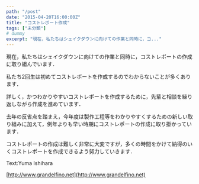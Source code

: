```yaml
---
path: "/post"
date: "2015-04-20T16:00:00Z"
title: "コストレポート作成"
tags: ["未分類"]
# dummy
excerpt: "現在，私たちはシェイクダウンに向けての作業と同時に，コ..."
---
```




[](20-1.jpg)

現在，私たちはシェイクダウンに向けての作業と同時に，コストレポートの作成に取り組んでいます．

私たち2回生は初めてコストレポートを作成するのでわからないことが多くあります．

詳しく，かつわかりやすいコストレポートを作成するために，先輩と相談を繰り返しながら作成を進めています．

去年の反省点を踏まえ，今年度は製作工程等をわかりやすくするための新しい取り組みに加えて，例年よりも早い時期にコストレポートの作成に取り掛かっています．

コストレポートの作成は難しく非常に大変ですが，多くの時間をかけて納得のいくコストレポートを作成できるよう努力していきます．

Text:Yuma Ishihara

[http://www.grandelfino.net](http://www.grandelfino.net)


